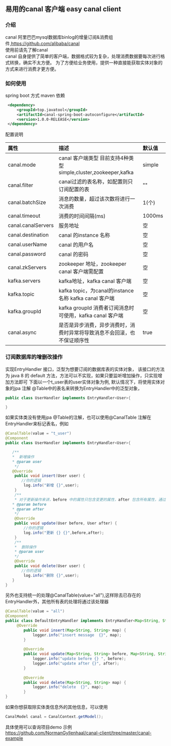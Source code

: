 ## 易用的canal 客户端 easy canal client

### 介绍
canal 阿里巴巴mysql数据库binlog的增量订阅&消费组件,https://github.com/alibaba/canal  
使用前请先了解canal  
canal 自身提供了简单的客户端，数据格式较为复杂，处理消费数据要每次进行格式转换，确实不太方便。
为了方便给业务使用，提供一种直接能获取实体对象的方式来进行消费才更方便。

### 如何使用
spring boot 方式 
maven 依赖
```xml
 <dependency>
     <groupId>top.javatool</groupId>
     <artifactId>canal-spring-boot-autoconfigure</artifactId>
     <version>1.0.0-RELEASE</version>
 </dependency>
```
配置说明

|属性|描述|默认值|
|:----    |:---------------------    |:------- |
|canal.mode |canal 客户端类型 目前支持4种类型 simple,cluster,zookeeper,kafka |simple
|canal.filter| canal过滤的表名称，如配置则只订阅配置的表|""
|canal.batchSize| 消息的数量，超过该次数将进行一次消费 |1(个)
|canal.timeout  |消费的时间间隔(ms)|1000ms
|canal.canalServers     |服务地址    |空
|canal.destination |canal 的instance 名称    |空
|canal.userName     |canal 的用户名    |空
|canal.password |canal 的密码     |空
|canal.zkServers |zookeeper 地址，zookeeper canal 客户端需配置   |空
|kafka.servers |kafka地址，kafka canal 客户端  |空
|kafka.topic |kafka topic，为canal的instance名称 kafka canal 客户端    |空
|kafka.groupId  |kafka groupId 消费者订阅消息时可使用，kafka canal 客户端 |空
|canal.async |是否是异步消费，异步消费时，消费时异常将导致消息不会回滚，也不保证顺序性 |true

### 订阅数据库的增删改操作
实现EntryHandler<T> 接口，泛型为想要订阅的数据库表的实体对象，
该接口的方法为 java 8 的 default 方法，方法可以不实现，如果只要监听增加操作，只实现增加方法即可 
下面以一个t_user表的user实体对象为例,
默认情况下，将使用实体对象的jpa 注解 @Table中的表名来转换为EntryHandler中的泛型对象，
```java
public class UserHandler implements EntryHandler<User>{

}
```
如果实体类没有使用jpa @Table的注解，也可以使用@CanalTable 注解在EntryHandler来标记表名，例如  
```java
@CanalTable(value = "t_user")
@Component
public class UserHandler implements EntryHandler<User>{

   /**
   *  新增操作
   * @param user
    */
   @Override
    public void insert(User user) {
	   //你的逻辑
        log.info("新增 {}",user);
    }
    /**
    * 对于更新操作来讲，before 中的属性只包含变更的属性，after 包含所有属性，通过对比可发现那些属性更新了
   * @param before
   * @param after
    */
    @Override
    public void update(User before, User after) {
    	//你的逻辑
        log.info("更新 {} {}",before,after);
    }
    /**
    *  删除操作
    * @param user
    */
    @Override
    public void delete(User user) {
       //你的逻辑
        log.info("删除 {}",user); 
   }
}
```
另外也支持统一的处理@CanalTable(value="all"),这样除去已存在的EntryHandler外，其他所有表的处理将通过该处理器
```java
@CanalTable(value = "all")
@Component
public class DefaultEntryHandler implements EntryHandler<Map<String, String>> {
     @Override
        public void insert(Map<String, String> map) {
            logger.info("insert message  {}", map);
        }
    
        @Override
        public void update(Map<String, String> before, Map<String, String> after) {
            logger.info("update before {} ", before);
            logger.info("update after {}", after);
        }
    
        @Override
        public void delete(Map<String, String> map) {
            logger.info("delete  {}", map);
        }
}
```
如果你想获取除实体类信息外的其他信息，可以使用
```java
CanalModel canal = CanalContext.getModel();
```
具体使用可以查询项目demo 示例
https://github.com/NormanGyllenhaal/canal-client/tree/master/canal-example
